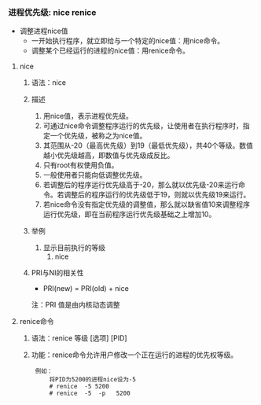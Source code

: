 ### 进程优先级: nice renice ###
- 调整进程nice值
	- 一开始执行程序，就立即给与一个特定的nice值：用nice命令。
	- 调整某个已经运行的进程的nice值：用renice命令。

1. nice
	1. 语法：nice	
	2. 描述
		1. 用nice值，表示进程优先级。
		2. 可通过nice命令调整程序运行的优先级，让使用者在执行程序时，指定一个优先级，被称之为nice值。
		3. 其范围从-20（最高优先级）到19（最低优先级），共40个等级。数值越小优先级越高，即数值与优先级成反比。
		4. 只有root有权使用负值。
		5. 一般使用者只能向低调整优先级。
		6. 若调整后的程序运行优先级高于-20，那么就以优先级-20来运行命令。若调整后的程序运行的优先级低于19，则就以优先级19来运行。
		7. 若nice命令没有指定优先级的调整值，那么就以缺省值10来调整程序运行优先级，即在当前程序运行优先级基础之上增加10。
	3. 举例
		1. 显示目前执行的等级
			1. nice

	4. PRI与NI的相关性
		- PRI(new) = PRI(old) + nice 

		注：PRI 值是由内核动态调整
2. renice命令
	1. 语法：renice   等级   [选项]    [PID]
	2. 功能：renice命令允许用户修改一个正在运行的进程的优先权等级。

			例如：
				将PID为5200的进程nice设为-5
				# renice  -5 5200
				# renice  -5  -p   5200
